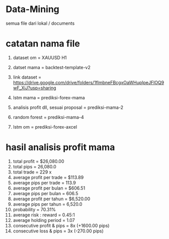 # Data-Mining
semua file dari lokal / documents

# catatan nama file 
1. dataset om = XAUUSD H1
2. datset mama = backtest-template-v2
3. link dataset = https://drive.google.com/drive/folders/1flmbneFBcgxOaWHupIpeJFlOQ9wF_XiJ?usp=sharing

1. lstm mama = prediksi-forex-mama
2. analisis profit dll, sesuai proposal = prediksi-mama-2
3. random forest = prediksi-mama-4
4. lstm om = prediksi-forex-axcel

# hasil analisis profit mama
1. total profit = $26,080.00
2. total pips = 26,080.0
3. total trade = 229 x
4. average profit per trade = $113.89
5. average pips per trade = 113.9
6. average profit per bulan = $606.51
7. average pips per bulan = 606.5
8. average profit per tahun = $6,520.00
9. average pips per tahun = 6,520.0
10. probability = 70.31%
11. average risk : reward = 0.45:1
12. average holding period = 1.07
13. consecutive profit  & pips = 8x (+1600.00 pips)
14. consecutive loss & pips = 3x (-270.00 pips)
